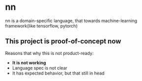 # nn

nn is a domain-specific language, that towards machine-learning framework(like tensorflow, pytorch)

## This project is proof-of-concept now

Reasons that why this is not product-ready:
- **It is not working**
- Language spec is not clear
- It has expected behavior, but that still in head
